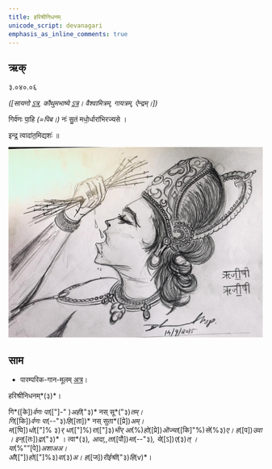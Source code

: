 ```yaml
---
title: हरिश्रीनिधनम्  
unicode_script: devanagari  
emphasis_as_inline_comments: true
---   
```


## ऋक्

३.०४०.०६

*([सायणो [ऽत्र](https://archive.org/stream/RgVedaWithSayanasCommentaryPart2/rv_sayanabhasya_part2#page/n444/mode/1up&sa=D&ust=1542406658546000), कौथुमभाष्ये [ऽत्र](https://archive.org/details/SamaVedaSanhitaWithSayanabhashyaVolume1SatyavrataSamasrami1874bis/page/n477)। वैश्वामित्रम्, गायत्रम्, ऐन्द्रम्।])*

गिर्व॑णः पा॒हि *(=पिब।)* नः॑ सु॒तं मधो॒र्धारा॑भिरज्यसे ।

इन्द्र॒ त्वादा॑त॒मिद्यशः॑ ॥

![](../images/indra-squeezing-soma-into-mouth.jpg)

## साम

- पारम्परिक-गान-मूलम् [अत्र](https://archive.org/stream/sAmaveda-jaiminIya-paravastu-paramparA-docs/AASHEERVACHANA%20SAAMAANI%23mode/1up&sa=D&ust=1542406658547000)।
<div class="audioEmbed"  caption="रामानुजार्यः 1974 " src="https://archive
.org/download/jaiminIya-sAma-gAna-paravastu-tradition-rAmAnuja/hari-shrI-nidhanam.mp3"></div>
<div class="audioEmbed"  caption="गोपालार्यः 2015  " src="https://archive
.org/download/jaiminIya-sAma-gAna-paravastu-tradition-gopAla-2015/hari-shrI-nidhanam.mp3"></div>
<div class="audioEmbed"  caption="गोपालपवनयोर् अनुवचनम् 2015  " src="https://archive
.org/download/jaiminIya-sAma-gAna-paravastu-tradition-anuvachanam-gopAla-pavana-2015/hari-shrI-nidhanam.mp3"></div>

हरिश्रीनिधनम्*(३)*।

गि*([के])*र्वणः पा*(["]-" )*अही*("३)* नस् सू*("३)*तम्।  
गि*([कि])*र्वणः पा*(--"३)*हि*([ता])* नस् सुता*([प्रे])*अम्।  
म*([घि])*धो*(["]% ३)*र् धा*(["]%)*रा*(["]३)*भीर् आ*(%)*हो*([प्रे])*ऒज्या*([कि]"%)*से*(%३)*ए। ह*([प])*उवा ।
इन्*([तः])*द्रा*("३)* । त्वा*(३)*, आदा,,ता*([पौ])*मा*(--"३)*, ये*([ऽ])*ए*(३)*त् ।  
या*(%"”[पे])*अशाअअ।  
औ*(["])*हो*(["]%३)*वा*(३)*अ।  ह*([ज])*रीईश्री*("३)*हि*(v)*।  
